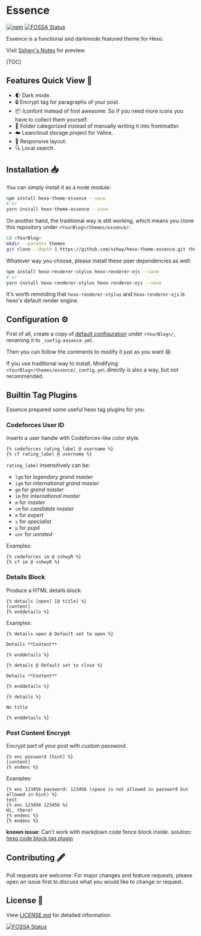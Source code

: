 # Essence

[![npm](https://img.shields.io/npm/v/hexo-theme-essence)](https://www.npmjs.com/package/hexo-theme-essence) [![FOSSA Status](https://app.fossa.com/api/projects/git%2Bgithub.com%2Fsshwy%2Fhexo-theme-essence.svg?type=shield)](https://app.fossa.com/projects/git%2Bgithub.com%2Fsshwy%2Fhexo-theme-essence?ref=badge_shield)

Essence is a functional and darkmode featured theme for Hexo.

Visit [Sshwy's Notes](https://notes.sshwy.name) for preview.

[TOC]

## Features Quick View :hammer:

- :first_quarter_moon: Dark mode.
- :lock: Encrypt tag for paragraphs of your post.
- :package: Iconfont instead of font awesome. So if you need more icons you have to collect them yourself.
- :open_file_folder: Folder categorized instead of manually writing it into frontmatter.
- :cloud: Leancloud storage project for Valine.
- :iphone: Responsive layout.
- :mag: Local search.

## Installation :inbox_tray:

You can simply install it as a node module:

```bash
npm install hexo-theme-essence --save
# or
yarn install hexo-theme-essence --save
```

On another hand, the traditional way is still working, which means you clone this repository under `<YourBlog>/themes/essence/`:

```bash
cd <YourBlog>
mkdir --parents themes
git clone --depth 1 https://github.com/sshwy/hexo-theme-essence.git themes/essence
```

Whatever way you choose, please install these peer dependencies as well:

```bash
npm install hexo-renderer-stylus hexo-renderer-ejs --save
# or
yarn install hexo-renderer-stylus hexo-renderer-ejs --save
```

It's worth reminding that `hexo-renderer-stylus` and `hexo-renderer-ejs` is hexo's default render engine.

## Configuration :gear:

First of all, create a copy of [default configuration](https://github.com/sshwy/hexo-theme-essence/blob/main/_config.yml) under `<YourBlog>/`, renaming it to `_config.essence.yml`. 

Then you can follow the comments to modify it just as you want :smile:.

If you use traditional way to install, Modifying `<YourBlog>/themes/essence/_config.yml` directly is also a way, but not recommended.

## Builtin Tag Plugins

Essence prepared some useful hexo tag plugins for you.

### Codeforces User ID

Inserts a user handle with Codeforces-like color style.

```
{% codeforces rating_label @ username %}
{% cf rating_label @ username %}
```

`rating_label` insensitively can be:

- `lgm` for *legendary grand master*
- `igm` for *international grand master*
- `gm` for *grand master*
- `im` for *international master*
- `m` for *master*
- `cm` for *candidate master*
- `e` for *expert*
- `s` for *specialist*
- `p` for *pupil*
- `unr` for *unrated*

Examples:

```
{% codeforces im @ sshwyR %}
{% cf im @ sshwyR %}
```

### Details Block

Produce a HTML details block:

```
{% details [open] [@ title] %}
[content]
{% enddetails %}
```

Examples:

```
{% details open @ Default set to open %}

Details **Content**

{% enddetails %}
```

```
{% details @ Default set to close %}

Details **Content**

{% enddetails %}
```

```
{% details %}

No title

{% enddetails %}
```

### Post Content Encrypt

Encrypt part of your post with custom password.

```
{% enc password [hint] %}
[content]
{% endenc %}
```

Examples:

```
{% enc 123456 password: 123456 (space is not allowed in password but allowed in hint) %}
test
{% enc 123456 123456 %}
Hi, there!
{% endenc %}
{% endenc %}
```

**known issue**: Can't work with markdown code fence block inside. solution: [hexo code block tag plugin](https://hexo.io/docs/tag-plugins.html#Code-Block)

## Contributing :fountain_pen:

Pull requests are welcome. For major changes and feature requests, please open an issue first to discuss what you would like to change or request.

## License :page_facing_up:

View [LICENSE.md](./LICENSE.md) for detailed information.

[![FOSSA Status](https://app.fossa.com/api/projects/git%2Bgithub.com%2Fsshwy%2Fhexo-theme-essence.svg?type=large)](https://app.fossa.com/projects/git%2Bgithub.com%2Fsshwy%2Fhexo-theme-essence?ref=badge_large)
